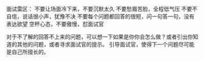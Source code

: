 面试雷区：
不要让场面冷下来，不要沉默太久
不要愁眉苦脸，全程低气压
不要不自信，说话很小声，犹豫不决
不要每个问题都回答的很短，问一句答一句，没有表达欲望
空杯心态，不要傲慢，怼面试官


对于不了解的回答不上来的问题，可以想一下如果是你你会怎么做？或者引出你知道的其他的问题，或者寻求面试官的提示。
引导面试官，使得下一个问题尽可能是自己所擅长的。


